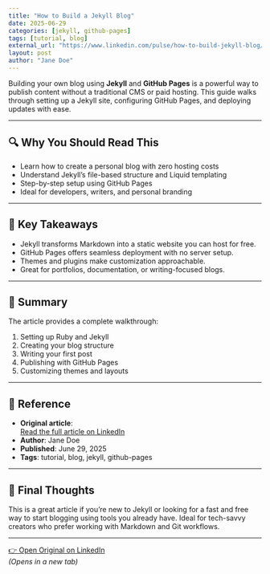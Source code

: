 ```yaml
---
title: "How to Build a Jekyll Blog"
date: 2025-06-29
categories: [jekyll, github-pages]
tags: [tutorial, blog]
external_url: "https://www.linkedin.com/pulse/how-to-build-jekyll-blog/"
layout: post
author: "Jane Doe"
---
```


Building your own blog using **Jekyll** and **GitHub Pages** is a powerful way to publish content without a traditional CMS or paid hosting. This guide walks through setting up a Jekyll site, configuring GitHub Pages, and deploying updates with ease.

---

## 🔍 Why You Should Read This

- Learn how to create a personal blog with zero hosting costs
- Understand Jekyll’s file-based structure and Liquid templating
- Step-by-step setup using GitHub Pages
- Ideal for developers, writers, and personal branding

---

## 🚀 Key Takeaways

- Jekyll transforms Markdown into a static website you can host for free.
- GitHub Pages offers seamless deployment with no server setup.
- Themes and plugins make customization approachable.
- Great for portfolios, documentation, or writing-focused blogs.

---

## 📌 Summary

The article provides a complete walkthrough:
1. Setting up Ruby and Jekyll
2. Creating your blog structure
3. Writing your first post
4. Publishing with GitHub Pages
5. Customizing themes and layouts

---

## 📎 Reference

- **Original article**:  
  [Read the full article on LinkedIn](https://www.linkedin.com/pulse/how-to-build-jekyll-blog/)  
- **Author**: Jane Doe  
- **Published**: June 29, 2025  
- **Tags**: tutorial, blog, jekyll, github-pages

---

## 💬 Final Thoughts

This is a great article if you’re new to Jekyll or looking for a fast and free way to start blogging using tools you already have. Ideal for tech-savvy creators who prefer working with Markdown and Git workflows.

---

[👉 Open Original on LinkedIn](https://www.linkedin.com/pulse/how-to-build-jekyll-blog/)  
_(Opens in a new tab)_
